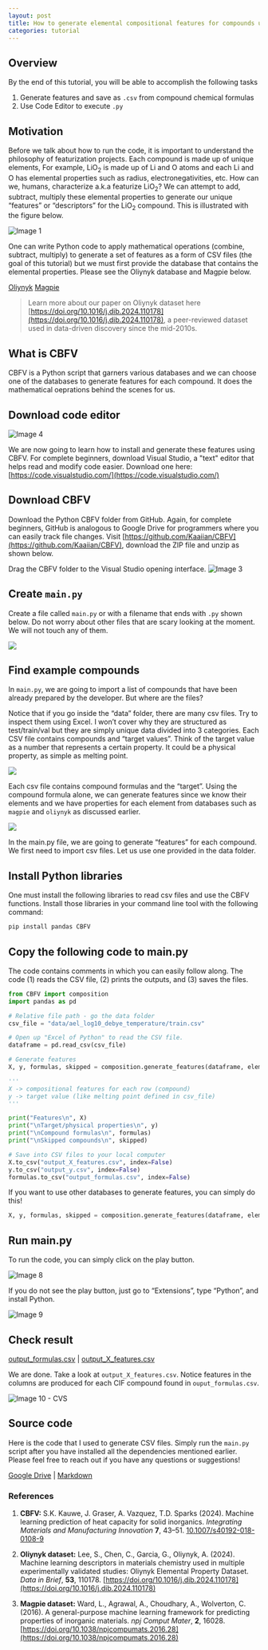 ```yaml
---
layout: post
title: How to generate elemental compositional features for compounds using CBFV for beginners
categories: tutorial
---
```


## Overview

By the end of this tutorial, you will be able to accomplish the following tasks

1. Generate features and save as `.csv` from compound chemical formulas
2. Use Code Editor to execute `.py`

## Motivation

Before we talk about how to run the code, it is important to understand the philosophy of featurization projects. Each compound is made up of unique elements, For example, LiO<sub>2</sub> is made up of Li and O atoms and each Li and O has elemental properties such as radius, electronegativities, etc. How can we, humans, characterize a.k.a featurize LiO<sub>2</sub>? We can attempt to add, subtract, multiply these elemental properties to generate our unique “features” or “descriptors” for the LiO<sub>2</sub> compound. This is illustrated with the figure below.

![Image 1](/files/blog/2024-02-19-tutorial-CBFV/img/1.png)

One can write Python code to apply mathematical operations (combine, subtract, multiply) to generate a set of features as a form of CSV files (the goal of this tutorial) but we must first provide the database that contains the elemental properties. Please see the Oliynyk database and Magpie below.

[Oliynyk](https://data.mendeley.com/datasets/bt6gv5z6yv/2)
[Magpie](https://github.com/Kaaiian/CBFV/blob/master/cbfv/element_properties/magpie.csv)

> Learn more about our paper on Oliynyk dataset here [https://doi.org/10.1016/j.dib.2024.110178](https://doi.org/10.1016/j.dib.2024.110178), a peer-reviewed dataset used in data-driven discovery since the mid-2010s.

## What is CBFV

CBFV is a Python script that garners various databases and we can choose one of the databases to generate features for each compound. It does the mathematical oeprations behind the scenes for us.

## Download code editor

![Image 4](/files/blog/2024-02-19-tutorial-CBFV/img/4.png)

We are now going to learn how to install and generate these features using CBFV. For complete beginners, download Visual Studio, a "text" editor that helps read and modify code easier. Download one here: [https://code.visualstudio.com/](https://code.visualstudio.com/)

## Download CBFV

Download the Python CBFV folder from GitHub. Again, for complete beginners, GitHub is analogous to Google Drive for programmers where you can easily track file changes. Visit [https://github.com/Kaaiian/CBFV](https://github.com/Kaaiian/CBFV), download the ZIP file and unzip as shown below.

Drag the CBFV folder to the Visual Studio opening interface.
![Image 3](/files/blog/2024-02-19-tutorial-CBFV/img/3.png)

## Create `main.py`

Create a file called `main.py` or with a filename that ends with `.py` shown below. Do not worry about other files that are scary looking at the moment. We will not touch any of them.

<img src="/files/blog/2024-02-19-tutorial-CBFV/img/5.png"  style="max-width:40%; height:auto;">

## Find example compounds

In `main.py`, we are going to import a list of compounds that have been already prepared by the developer. But where are the files?

Notice that if you go inside the “data” folder, there are many csv files. Try to inspect them using Excel. I won’t cover why they are structured as test/train/val but they are simply unique data divided into 3 categories. Each CSV file contains compounds and “target values”. Think of the target value as a number that represents a certain property. It could be a physical property, as simple as melting point.

<img src="/files/blog/2024-02-19-tutorial-CBFV/img/6.png"  style="max-width:50%; height:auto;">

Each csv file contains compound formulas and the “target”. Using the compound formula alone, we can generate features since we know their elements and we have properties for each element from databases such as `magpie` and `oliynyk` as discussed earlier.

<img src="/files/blog/2024-02-19-tutorial-CBFV/img/7.png"  style="max-width:40%; height:auto;">

In the main.py file, we are going to generate “features” for each compound. We first need to import csv files. Let us use one provided in the data folder.

## Install Python libraries

One must install the following libraries to read csv files and use the CBFV functions. Install those libraries in your command line tool with the following command:

```python
pip install pandas CBFV 
```

## Copy the following code to main.py

The code contains comments in which you can easily follow along. The code (1) reads the CSV file, (2) prints the outputs, and (3) saves the files.

```python
from CBFV import composition
import pandas as pd

# Relative file path - go the data folder
csv_file = "data/ael_log10_debye_temperature/train.csv"

# Open up "Excel of Python" to read the CSV file.
dataframe = pd.read_csv(csv_file)

# Generate features
X, y, formulas, skipped = composition.generate_features(dataframe, elem_prop="magpie")

'''
X -> compositional features for each row (compound)
y -> target value (like melting point defined in csv_file)
'''

print("Features\n", X)
print("\nTarget/physical properties\n", y)
print("\nCompound formulas\n", formulas)
print("\nSkipped compounds\n", skipped)

# Save into CSV files to your local computer
X.to_csv("output_X_features.csv", index=False)
y.to_csv("output_y.csv", index=False)
formulas.to_csv("output_formulas.csv", index=False)
```

If you want to use other databases to generate features, you can simply do this!

```python
X, y, formulas, skipped = composition.generate_features(dataframe, elem_prop="oliynyk")
```

## Run main.py

To run the code, you can simply click on the play button.

![Image 8](/files/blog/2024-02-19-tutorial-CBFV/img/8.png)

If you do not see the play button, just go to “Extensions”, type “Python”, and install Python.

![Image 9](/files/blog/2024-02-19-tutorial-CBFV/img/9.png)

## Check result

[output_formulas.csv](/files/blog/2024-02-19-tutorial-CBFV/source-code/output_formulas.csv) |
[output_X_features.csv](/files/blog/2024-02-19-tutorial-CBFV/source-code/output_X_features.csv)

We are done. Take a look at `output_X_features.csv`. Notice features in the columns are produced for each CIF compound found in `ouput_formulas.csv`.

![Image 10 - CVS ](/files/blog/2024-02-19-tutorial-CBFV/img/10.png)

## Source code

Here is the code that I used to generate CSV files. Simply run the `main.py` script after you have installed all the dependencies mentioned earlier. Please feel free to reach out if you have any questions or suggestions!

[Google Drive](https://drive.google.com/drive/folders/1QcMN87hN85iRwaGcS0N1UFtgCgkvieSs?usp=drive_link) |
[Markdown](https://github.com/bobleesj/bobleesj.github.io/blob/main/_posts/2024-02-19-tutorial-CBFV.md)

### References

1. **CBFV:** S.K. Kauwe, J. Graser, A. Vazquez, T.D. Sparks (2024). Machine learning prediction of heat capacity for solid inorganics. *Integrating Materials and Manufacturing Innovation* **7**, 43–51. [10.1007/s40192-018-0108-9](https://doi.org/10.1007/s40192-018-0108-9)

2. **Oliynyk dataset:** Lee, S., Chen, C., Garcia, G., Oliynyk, A. (2024). Machine learning descriptors in materials chemistry used in multiple experimentally validated studies: Oliynyk Elemental Property Dataset. *Data in Brief*, **53**, 110178. [https://doi.org/10.1016/j.dib.2024.110178](https://doi.org/10.1016/j.dib.2024.110178)

3. **Magpie dataset:** Ward, L., Agrawal, A., Choudhary, A., Wolverton, C. (2016). A general-purpose machine learning framework for predicting properties of inorganic materials. *npj Comput Mater*, **2**, 16028. [https://doi.org/10.1038/npjcompumats.2016.28](https://doi.org/10.1038/npjcompumats.2016.28)